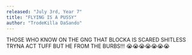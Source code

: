 ```yaml
---
released: "July 3rd, Year 7"
title: "FLYING IS A PUSSY"
author: "TrodeKilla DaSando"
---
```


THOSE WHO KNOW ON THE GNG THAT BLOCKA IS SCARED SHITLESS TRYNA ACT TUFF BUT HE FROM THE BURBS!!! 😭😭😭😭😭😭😭